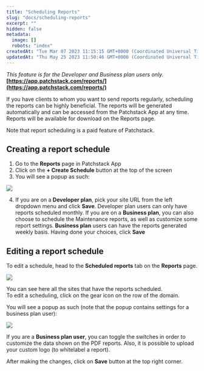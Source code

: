 ```yaml
---
title: "Scheduling Reports"
slug: "docs/scheduling-reports"
excerpt: ""
hidden: false
metadata: 
  image: []
  robots: "index"
createdAt: "Tue Mar 07 2023 11:15:15 GMT+0000 (Coordinated Universal Time)"
updatedAt: "Thu May 25 2023 11:50:46 GMT+0000 (Coordinated Universal Time)"
---
```

_This feature is for the Developer and Business plan users only._  
**[https://app.patchstack.com/reports/](https://app.patchstack.com/reports/)**

If you have clients to whom you want to send reports regularly, scheduling the reports can be highly beneficial. The reports will be generated automatically and can be accessed from the Patchstack App at any time.  
Reports will be available for download on the Reports page.

Note that report scheduling is a paid feature of Patchstack.

## Creating a report schedule

1. Go to the **Reports** page in Patchstack App
2. Click on the **+ Create Schedule** button at the top of the screen
3. You will see a popup as such:

![](@images/7dff23b-patchstack_schedule_report.png)

<ol start="4"><li>If you are on a <b>Developer plan</b>, pick your site URL from the left dropdown menu and click <b>Save</b>. Developer plan users can only have reports scheduled monthly.
If you are on a <b>Business plan</b>, you can also choose to schedule the Maintenance reports, as well as customize some report settings. <b>Business plan</b> users can have the reports generated weekly basis. Having done your choices, click <b>Save</b></li></ol>

## Editing a report schedule

To edit a schedule, head to the **Scheduled reports** tab on the **Reports** page.

![](@images/837301e-patchstack_reports_business_plan_scheduled.png)

You can see here all the sites that have the reports scheduled.  
To edit a scheduling, click on the gear icon on the row of the domain. 

You will see a popup as such (note that the popup contains settings for a business plan user):

![](@images/c2d6a14-patchstack_edit_scheduled_reports.png)

If you are a **Business plan user**, you can toggle the switches in order to customize the data shown on the PDF reports. Also, it is possible to upload your custom logo (to whitelabel a report).

After making the changes, click on **Save** button at the top right corner.
